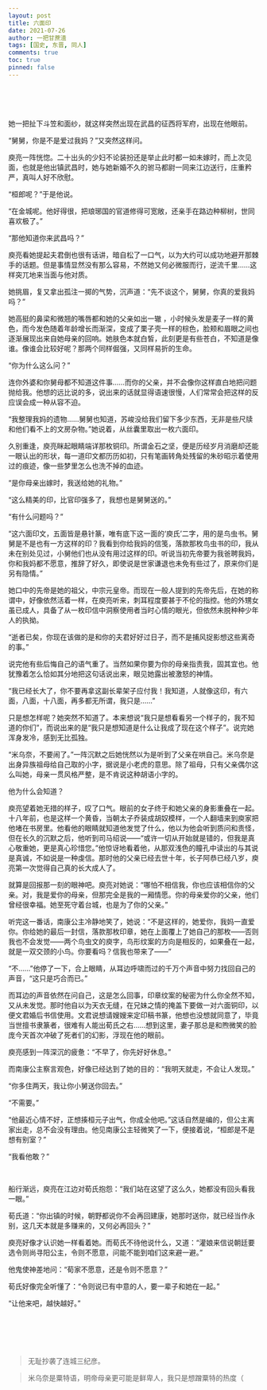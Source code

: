 ```yaml
---
layout: post
title: 六面印
date: 2021-07-26
author: 一把甘蔗渣
tags: [国史, 东晋, 同人]
comments: true
toc: true
pinned: false
---
```

<br/>






<br/>
<br/>




她一把扯下斗笠和面纱，就这样突然出现在武昌的征西将军府，出现在他眼前。

“舅舅，你是不是爱过我妈？”又突然这样问。

庾亮一阵恍惚。二十出头的少妇不论装扮还是举止此时都一如未嫁时，而上次见面，也就是他出镇武昌时，她与她新婚不久的驸马都尉一同来江边送行，庄重矜严，真叫人好不欣慰。

“桓郎呢？”于是他说。

“在金城呢。他好得很，把琅琊国的官道修得可宽敞，还亲手在路边种柳树，世同喜欢极了。”

“那他知道你来武昌吗？”

庾亮看她提起夫君倒也很有话讲，暗自松了一口气，以为大约可以成功地避开那棘手的话题。但是事情显然没有那么容易，不然她又何必微服而行，逆流千里……这样突兀地来当面与他对质。

她挑眉，复又拿出孤注一掷的气势，沉声道：“先不谈这个，舅舅，你真的爱我妈吗？”

她高挺的鼻梁和微翘的嘴唇都和她的父亲如出一辙 ，小时候头发是麦子一样的黄色，而今发色随着年龄增长而渐深，变成了栗子壳一样的棕色，脸颊和眉眼之间也逐渐展现出来自她母亲的回响。她肤色本就白皙，此刻更是有些苍白，不知道是像谁。像谁会比较好呢？那两个同样倔强，又同样易折的生命。

“你为什么这么问？”

连你外婆和你舅母都不知道这件事……而你的父亲，并不会像你这样直白地把问题抛给我。他想的远比说的多，说出来的话就显得语速很慢，人们常常会把这样的反应误会成一种从容不迫。

“我整理我妈的遗物……舅舅也知道，苏峻没给我们留下多少东西，无非是些尺牍和他们看不上的文房杂物。”她说着，从丝囊里取出一枚六面印。

久别重逢，庾亮眯起眼睛端详那枚铜印。所谓金石之坚，便是历经岁月消磨却还能一眼认出的形状，每一道印文都历历如初，只有笔画转角处残留的朱砂昭示着使用过的痕迹，像一些梦里怎么也洗不掉的血迹。

“是你母亲出嫁时，我送给她的礼物。”

“这么精美的印，比官印强多了，我想也是舅舅送的。”

“有什么问题吗？”

“这六面印文，五面皆是悬针篆，唯有底下这一面的‘庾氏’二字，用的是鸟虫书。舅舅是不是也有一方这样的印？我看到你给我妈的信笺，落款那枚鸟虫书的印，我从未在别处见过，小舅他们也从没有用过这样的印。听说当初先帝要为我爸聘我妈，你和我妈都不愿意，推辞了好久，即使说是世家谦退也未免有些过了，原来你们是另有隐情。”

她口中的先帝是她的祖父，中宗元皇帝。而现在一般人提到的先帝先后，在她的称谓中，好像依然活着一样，在庾亮听来，刺耳程度要甚于不伦的指控。他的外甥女虽已成人，具备了从一枚印信中洞察使用者当时心情的眼光，但依然未脱种种少年人的执拗。

“逝者已矣，你现在该做的是和你的夫君好好过日子，而不是捕风捉影想这些离奇的事。”

说完他有些后悔自己的语气重了。当然如果你要为你的母亲指责我，固其宜也。他犹豫着怎么恰如其分地把这句话说出来，眼见她露出被激怒的神情。

“我已经长大了，你不要再拿这副长辈架子应付我！我知道，人就像这印，有六面，八面，十八面，再多都无所谓，我只是……”

只是想怎样呢？她突然不知道了。本来想说“我只是想看看另一个样子的，我不知道的你们”，而说出来的是“我只是想知道是什么让我成了现在这个样子”。说完她浑身发冷，感到无比孤独。

“米乌奈，不要闹了。”一阵沉默之后她恍然以为是听到了父亲在哄自己。米乌奈是出身异族祖母给自己取的小字，据说是小老虎的意思。除了祖母，只有父亲偶尔这么叫她，母亲一贯风格严整，是不肯说这种胡语小字的。

他为什么会知道？

庾亮望着她无措的样子，叹了口气。眼前的女子终于和她父亲的身影重叠在一起。十八年前，也是这样一个黄昏，当朝太子乔装成胡奴模样，一个人翻墙来到庾家把他堵在书房里。他看他的眼睛就知道他发觉了什么，他以为他会听到质问和责怪，但在长久的沉默之后，他听到司马绍说——“或许一切从开始就是错的，但我是真心敬重她，更是真心珍惜您。”他惊讶地看着他，从那双浅色的瞳孔中读出的与其说是真诚，不如说是一种虔信。那时他的父亲已经去世十年，长子阿恭已经八岁，庾亮第一次觉得自己真的长大成人了。

就算是回报那一刻的眼神吧。庾亮对她说：“哪怕不相信我，你也应该相信你的父亲。对，我是爱你的母亲，但那完全是我的一厢情愿。你的母亲爱你的父亲，他们曾经很幸福。她至死守着台城，也是为了你的父亲。”

听完这一番话，南康公主冷静地笑了，她说：“不是这样的，她爱你，我妈一直爱你。你给她的最后一封信，落款那枚印章，她在上面覆上了她自己的那枚——否则我也不会发觉——两个鸟虫文的庾字，鸟形纹案的方向是相反的，如果叠在一起，就是一双交颈的小鸟。你要看吗？信我也带来了——”

“不……”他停了一下，合上眼睛，从耳边呼啸而过的千万个声音中努力找回自己的声音，“这只是巧合而已。”

而耳边的声音依然在问自己，这是怎么回事，印章纹案的秘密为什么你全然不知，又从未发觉。那时他自以为天衣无缝，在兄妹之情的掩盖下要做一对六面铜印，以便文君婚后书信使用。文君说想请嫂嫂来定印稿书篆，他想也没想就同意了，毕竟当世擅书隶篆者，很难有人能出荀氏之右……想到这里，妻子那总是和煦微笑的脸庞今天首次冲破了死者们的幻影，浮现在他的眼前。

庾亮感到一阵深沉的疲惫：“不早了，你先好好休息。”

而南康公主察言观色，好像已经达到了她的目的：“我明天就走，不会让人发现。”

“你多住两天，我让你小舅送你回去。”

“不需要。”

“他最近心情不好，正想揍桓元子出气，你成全他吧。”这话自然是编的，但公主离家出走，总不会没有理由。他见南康公主轻微笑了一下，便接着说，“桓郎是不是想有别室？”

“我看他敢？”

<br/>

船行渐远，庾亮在江边对荀氏抱怨：“我们站在这望了这么久，她都没有回头看我一眼。”

荀氏道：“你出镇的时候，朝野都说你不会再回建康，她那时送你，就已经当作永别，这几天本就是多赚来的，又何必再回头？”

庾亮好像才认识她一样看着她。而荀氏不待他说什么，又道：“灌娘来信说朝廷要选令则尚寻阳公主，令则不愿意，问能不能到咱们这来避一避。”

他鬼使神差地问：“荀家不愿意，还是令则不愿意？”

荀氏好像完全听懂了：“令则说已有中意的人，要一辈子和她在一起。”

“让他来吧，越快越好。”


<br/>
<br/>



<br/>

<br/>

>无耻抄袭了连城三纪彦。

>米乌奈是粟特语，明帝母亲更可能是鲜卑人，我只是想蹭粟特的热度（
